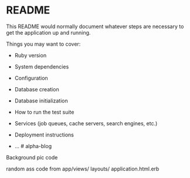 # README

This README would normally document whatever steps are necessary to get the
application up and running.

Things you may want to cover:

* Ruby version

* System dependencies

* Configuration

* Database creation

* Database initialization

* How to run the test suite

* Services (job queues, cache servers, search engines, etc.)

* Deployment instructions

* ...
#   a l p h a - b l o g 
 
 






Background pic code 
 


random ass code from
app/views/ layouts/ application.html.erb

<meta name="viewport" content="width=device-width,initial-scale=1">